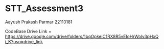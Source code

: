 # STT_Assessment3

Aayush Prakash Parmar 22110181

CodeBase Drive Link = https://drive.google.com/drive/folders/1bqOpkeiC1RX8R5vEIoHrWolv3pHxQj_K?usp=drive_link
